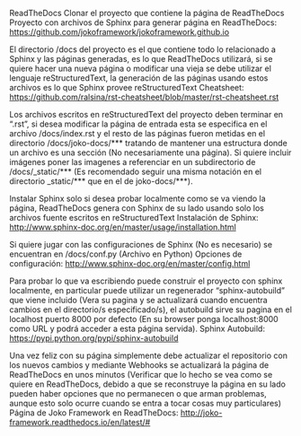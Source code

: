 ReadTheDocs
Clonar el proyecto que contiene la página de ReadTheDocs
    Proyecto con archivos de Sphinx para generar página en ReadTheDocs:
https://github.com/jokoframework/jokoframework.github.io
  
El directorio /docs del proyecto es el que contiene todo lo relacionado a Sphinx y las páginas generadas, es lo que ReadTheDocs utilizará, si se quiere hacer una nueva página o modificar una vieja se debe utilizar el lenguaje reStructuredText, la generación de las páginas usando estos archivos es lo que Sphinx provee
    reStructuredText Cheatsheet:
https://github.com/ralsina/rst-cheatsheet/blob/master/rst-cheatsheet.rst

Los archivos escritos en reStructuredText del proyecto deben terminar en “.rst”, si desea modificar la página de entrada esta se especifica en el archivo /docs/index.rst y el resto de las páginas fueron metidas en el directorio /docs/joko-docs/*** tratando de mantener una estructura donde un archivo es una sección (No necesariamente una página). Si quiere incluir imágenes poner las imagenes a referenciar en un subdirectorio de /docs/_static/*** (Es recomendado seguir una misma notación en el directorio _static/*** que en el de joko-docs/***).

Instalar Sphinx solo si desea probar localmente como se va viendo la página, ReadTheDocs genera con Sphinx de su lado usando solo los archivos fuente escritos en reStructuredText
        Instalación de Sphinx:
        http://www.sphinx-doc.org/en/master/usage/installation.html

Si quiere jugar con las configuraciones de Sphinx (No es necesario) se encuentran en /docs/conf.py (Archivo en Python)
    Opciones de configuración:
http://www.sphinx-doc.org/en/master/config.html

Para probar lo que va escribiendo puede construir el proyecto con sphinx localmente, en particular puede utilizar un regenerador “sphinx-autobuild” que viene incluido (Vera su pagina y se actualizará cuando encuentra cambios en el directorio/s especificado/s), el autobuild sirve su pagina en el localhost puerto 8000 por defecto (En su browser ponga localhost:8000 como URL y podrá acceder a esta página servida).
Sphinx Autobuild:        
https://pypi.python.org/pypi/sphinx-autobuild


        
Una vez feliz con su página simplemente debe actualizar el repositorio con los nuevos cambios y mediante Webhooks se actualizará la página de ReadTheDocs en unos minutos (Verificar que lo hecho se vea como se quiere en ReadTheDocs, debido a que se reconstruye la página en su lado pueden haber opciones que no permanecen o que arman problemas, aunque esto solo ocurre cuando se entra a tocar cosas muy particulares)
    Página de Joko Framework en ReadTheDocs:
    http://joko-framework.readthedocs.io/en/latest/#